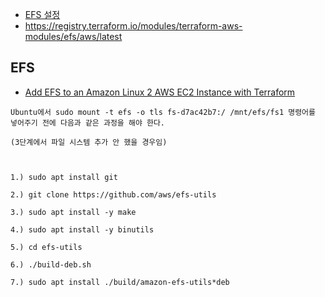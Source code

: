 * [EFS 설정](https://my-studyroom.tistory.com/entry/AWS-%EC%8B%A4%EC%8A%B5-EFSElastic-File-System-%EC%82%AC%EC%9A%A9%ED%95%B4%EB%B3%B4%EA%B8%B0)
* https://registry.terraform.io/modules/terraform-aws-modules/efs/aws/latest


## EFS ##

* [Add EFS to an Amazon Linux 2 AWS EC2 Instance with Terraform](https://medium.com/@wblakecannon/add-efs-to-an-amazon-linux-2-aws-ec2-instance-with-terraform-bb073b6de7)


```
Ubuntu에서 sudo mount -t efs -o tls fs-d7ac42b7:/ /mnt/efs/fs1 명령어를 넣어주기 전에 다음과 같은 과정을 해야 한다.

(3단계에서 파일 시스템 추가 안 했을 경우임)

 

1.) sudo apt install git

2.) git clone https://github.com/aws/efs-utils

3.) sudo apt install -y make

4.) sudo apt install -y binutils

5.) cd efs-utils

6.) ./build-deb.sh

7.) sudo apt install ./build/amazon-efs-utils*deb
```
